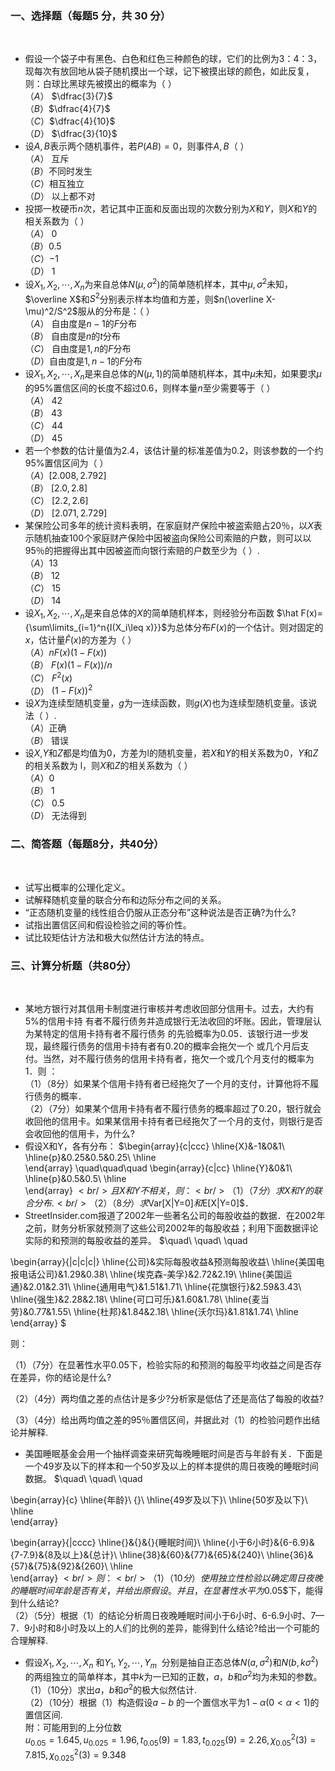 ### <strong>一、选择题（每题5 分，共 30 分）</strong>
​

 -  假设一个袋子中有黑色、白色和红色三种颜色的球，它们的比例为3：4：3，现每次有放回地从袋子随机摸出一个球，记下被摸出球的颜色，如此反复，则：白球比黑球先被摸出的概率为（ ）<br />$（A）$ $\dfrac{3}{7}$<br />$（B）$$\dfrac{4}{7}$<br />$（C）$$\dfrac{4}{10}$<br />$（D）$ $\dfrac{3}{10}$ 
-  设$A,B$表示两个随机事件，若$P(AB)=0$，则事件$A,B$（ ）<br />$（A）$ 互斥<br />$（B）$不同时发生<br />$（C）$相互独立<br />$（D）$ 以上都不对 
-  投掷一枚硬币$n$次，若记其中正面和反面出现的次数分别为$X$和$Y$，则$X$和$Y$的相关系数为（ ）<br />$（A）$ $0$<br />$（B）$$0.5$<br />$（C）$$-1$<br />$（D）$ $1$ 
-  设$X_1,X_2,\cdots,X_n$为来自总体$N(\mu,\sigma^2)$的简单随机样本，其中$\mu,\sigma^2$未知，$\overline X$和$S^2$分别表示样本均值和方差，则$n(\overline X-\mu)^2/S^2$服从的分布是：（ ）<br />$（A）$ 自由度是$n-1$的$F$分布<br />$（B）$ 自由度是$n$的$t$分布<br />$（C）$ 自由度是$1,n$的$F$分布<br />$（D）$自由度是$1,n-1$的$F$分布 
-  设$X_1,X_2,\cdots,X_{n}$是来自总体的$N(\mu,1)$的简单随机样本，其中$\mu$未知，如果要求$\mu$的$95\%$置信区间的长度不超过$0.6$，则样本量$n$至少需要等于（ ）<br />$（A）$ $42$<br />$（B）$ $43$<br />$（C）$ $44$<br />$（D）$ $45$ 
-  若一个参数的估计量值为$2.4$，该估计量的标准差值为$0.2$，则该参数的一个约$95\%$置信区间为（ ）<br />$（A）$$[2.008,2.792]$<br />$（B）$ $[2.0,2.8]$<br />$（C）$ $[2.2,2.6]$<br />$（D）$ $[2.071,2.729]$ 
-  某保险公司多年的统计资料表明，在家庭财产保险中被盗索赔占20％，以$X$表示随机抽查$100$个家庭财产保险中因被盗向保险公司索赔的户数，则可以以$95％$的把握得出其中因被盗而向银行索赔的户数至少为（ ）.<br />$（A）$$13$<br />$（B）$ $12$<br />$（C）$ $15$<br />$（D）$ $14$ 
-  设$X_1,X_2,\cdots,X_{n}$是来自总体的$X$的简单随机样本，则经验分布函数 $\hat F(x)={\sum\limits_{i=1}^n{I(X_i\leq x)}}$为总体分布$F(x)$的一个估计。则对固定的$x$，估计量$\hat F(x)$的方差为（ ）<br />$（A）$$nF(x)(1-F(x))$<br />$（B）$ $F(x)(1-F(x))/n$<br />$（C）$ $F^2(x)$<br />$（D）$ $(1-F(x))^2$ 
-  设$X$为连续型随机变量，$g$为一连续函数，则$g(X)$也为连续型随机变量。该说法（ ）.<br />$（A）$正确<br />$（B）$ 错误 
-  设$X$,$Y$和$Z$都是均值为0，方差为l的随机变量，若$X$和$Y$的相关系数为0，$Y$和$Z$的相关系数为 l，则$X$和$Z$的相关系数为（ ）<br />$（A）$$0$<br />$（B）$ $1$<br />$（C）$ $0.5$<br />$（D）$ 无法得到 
​

 ### <strong>二、简答题（每题8分，共40分）</strong>
​

 - 试写出概率的公理化定义。
- 试解释随机变量的联合分布和边际分布之间的关系。
- “正态随机变量的线性组合仍服从正态分布”这种说法是否正确?为什么?
- 试指出置信区间和假设检验之间的等价性。
- 试比较矩估计方法和极大似然估计方法的特点。
​

 ### <strong>三、计算分析题（共80分）</strong>
​

 -  某地方银行对其信用卡制度进行审核并考虑收回部分信用卡。过去，大约有$5\%$的信用卡持 有者不履行债务并造成银行无法收回的坏账。因此，管理层认为某特定的信用卡持有者不履行债务 的先验概率为$0.05$．该银行进一步发现，最终履行债务的信用卡持有者有$0.20$的概率会拖欠一个 或几个月后支付。当然，对不履行债务的信用卡持有者，拖欠一个或几个月支付的概率为$1$．则 ：<br />（1）（8分）如果某个信用卡持有者已经拖欠了一个月的支付，计算他将不履行债务的概率．<br />（2）（7分）如果某个信用卡持有者不履行债务的概率超过了$0.20$，银行就会收回他的信用卡。如果某信用卡持有者已经拖欠了一个月的支付，则银行是否会收回他的信用卡，为什么? 
-  假设X和Y，各有分布： $\begin{array}{c|ccc}
	\hline{X}&-1&0&1\\
	\hline{p}&0.25&0.5&0.25\\
	\hline	
\end{array}
\quad\quad\quad
\begin{array}{c|cc}
	\hline{Y}&0&1\\
	\hline{p}&0.5&0.5\\
	\hline	
\end{array}
$<br />且X和Y不相关，则：<br />（1）（7分）求X和Y的联合分布.<br />（2）（8分）求$Var[X|Y=0]$和$E[X|Y=0]$． 
-  StreetInsider.com报道了2002年一些著名公司的每股收益的数据．在2002年之前，财务分析家就预测了这些公司2002年的每股收益；利用下面数据评论实际的和预测的每股收益的差异。
 $\quad\\
\quad\\
\quad

\begin{array}{|c|c|c|}
	\hline{公司}&实际每股收益&预测每股收益\\
	\hline{美国电报电话公司}&1.29&0.38\\
	\hline{埃克森-美孚}&2.72&2.19\\
	\hline{美国运通}&2.01&2.31\\
	\hline{通用电气}&1.51&1.71\\
	\hline{花旗银行}&2.59&3.43\\
	\hline{强生}&2.28&2.18\\
	\hline{可口可乐}&1.60&1.78\\
	\hline{麦当劳}&0.77&1.55\\
	\hline{杜邦}&1.84&2.18\\
\hline{沃尔玛}&1.81&1.74\\
	\hline  
\end{array}
$ 
 ​

 则：
 ​

 （1）（7分）在显著性水平0.05下，检验实际的和预测的每股平均收益之间是否存在差异，你的结论是什么?
 ​

 （2）（4分）两均值之差的点估计是多少?分析家是低估了还是高估了每股的收益?
 ​

 （3）（4分）给出两均值之差的95％置信区间，并据此对（1）的检验问题作出结论并解释.
 ​

 -  美国睡眠基金会用一个抽样调查来研究每晚睡眠时间是否与年龄有关．下面是一个49岁及以下的样本和一个50岁及以上的样本提供的周日夜晚的睡眠时间数据。 $\quad\\
\quad\\
\quad

\begin{array}{c}
	\hline{年龄}\\
	{}\\
	\hline{49岁及以下}\\
	\hline{50岁及以下}\\
	\hline  
\end{array}
  
\begin{array}{|cccc}
    \hline{}&{}&{}{睡眠时间}\\
	\hline{小于6小时}&{6-6.9}&{7-7.9}&{8及以上}&{总计}\\
	\hline{38}&{60}&{77}&{65}&{240}\\
	\hline{36}&{57}&{75}&{92}&{260}\\
	\hline  
\end{array}
$<br />则：<br />（1）（10分）使用独立性检验以确定周日夜晚的睡眠时间年龄是否有关，并给出原假设。并且，在显著性水平为$0.05$下，能得到什么结论?<br />（2）（5分）根据（1）的结论分析周日夜晚睡眠时间小于6小时、6-6.9小时、7— 7．9小时和8小时及以上的人们的比例的差异，能得到什么结论?给出一个可能的合理解释. 
-  假设$X_1,X_2,\cdots,X_n$ 和$Y_1,Y_2,\cdots,Y_m$  分别是抽自正态总体$N(a,\sigma^2)$和$N(b,k\sigma^2)$的两组独立的简单样本，其中$k$为一已知的正数，$a$，$b$和$\sigma^2$均为未知的参数。<br />（1）（10分）求出$a$，$b$和$\sigma^2$的极大似然估计.<br />（2）（10分）根据（1）构造假设$a-b$ 的一个置信水平为$1-\alpha(0<\alpha<1)$的置信区间.<br />附：可能用到的上分位数<br />$u_{0.05}=1.645,u_{0.025}=1.96,t_{0.05}(9)=1.83,t_{0.025}(9)=2.26,\chi^2_{0.05}(3)=7.815,\chi^2_{0.025}(3)=9.348$ 
